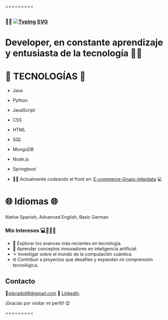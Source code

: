 ⭐⭐⭐⭐⭐⭐⭐⭐⭐

###  👋👩 [![Typing SVG](https://readme-typing-svg.demolab.com?font=Fira+Code&pause=1000&color=F71D85&random=false&width=435&lines=Hi+there!+I'm+Silvina+Prado+)](https://git.io/typing-svg)
# Developer, en constante aprendizaje y entusiasta de la tecnología 👩‍💻

# 🚀 TECNOLOGÍAS 🚀

- Java
- Python
- JavaScript
- CSS
- HTML
- SQL
- MongoDB
- Node.js
- Springboot

- 👩‍💻 Actualmente codeando el front en: [E-commerce-Grupo-Interdata](https://github.com/CodeSystem2022/E-commerce-Grupo-Interdata) 💻

  
# 🌐 Idiomas 🌐
###
Native Spanish, Advanced English, Basic German
###

### Mis Intereses 💻🤖🎨🎸

- 🚀 Explorar los avances más recientes en tecnología.
- 🤖 Aprender conceptos innovadores en inteligencia artificial.
- ⚛️ Investigar sobre el mundo de la computación cuántica.
- 🌐 Contribuir a proyectos que desafíen y expandan mi comprensión tecnológica.

## Contacto 
📩silprado96@gmail.com
🔗&nbsp;[LinkedIn](https://www.linkedin.com/in/silvina-prado-a87155226/)


¡Gracias por visitar mi perfil! 😊


⭐⭐⭐⭐⭐⭐⭐⭐⭐
